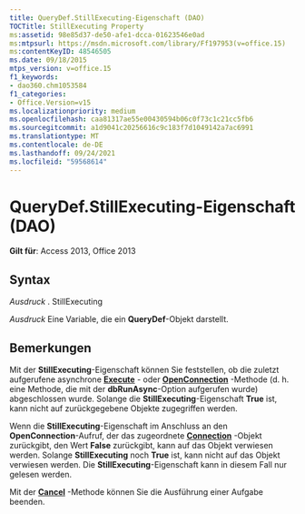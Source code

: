 ```yaml
---
title: QueryDef.StillExecuting-Eigenschaft (DAO)
TOCTitle: StillExecuting Property
ms:assetid: 98e85d37-de50-afe1-dcca-01623546e0ad
ms:mtpsurl: https://msdn.microsoft.com/library/Ff197953(v=office.15)
ms:contentKeyID: 48546505
ms.date: 09/18/2015
mtps_version: v=office.15
f1_keywords:
- dao360.chm1053584
f1_categories:
- Office.Version=v15
ms.localizationpriority: medium
ms.openlocfilehash: caa81317ae55e00430594b06c0f73c1c21cc5fb6
ms.sourcegitcommit: a1d9041c20256616c9c183f7d1049142a7ac6991
ms.translationtype: MT
ms.contentlocale: de-DE
ms.lasthandoff: 09/24/2021
ms.locfileid: "59568614"
---
```

# <a name="querydefstillexecuting-property-dao"></a>QueryDef.StillExecuting-Eigenschaft (DAO)


**Gilt für**: Access 2013, Office 2013

## <a name="syntax"></a>Syntax

*Ausdruck* . StillExecuting

*Ausdruck* Eine Variable, die ein **QueryDef**-Objekt darstellt.

## <a name="remarks"></a>Bemerkungen

Mit der **StillExecuting**-Eigenschaft können Sie feststellen, ob die zuletzt aufgerufene asynchrone **[Execute](querydef-execute-method-dao.md)** - oder **[OpenConnection](dbengine-openconnection-method-dao.md)** -Methode (d. h. eine Methode, die mit der **dbRunAsync**-Option aufgerufen wurde) abgeschlossen wurde. Solange die **StillExecuting**-Eigenschaft **True** ist, kann nicht auf zurückgegebene Objekte zugegriffen werden.

Wenn die **StillExecuting**-Eigenschaft im Anschluss an den **OpenConnection**-Aufruf, der das zugeordnete [**Connection**](connection-object-dao.md) -Objekt zurückgibt, den Wert **False** zurückgibt, kann auf das Objekt verwiesen werden. Solange **StillExecuting** noch **True** ist, kann nicht auf das Objekt verwiesen werden. Die **StillExecuting**-Eigenschaft kann in diesem Fall nur gelesen werden.

Mit der **[Cancel](connection-cancel-method-dao.md)** -Methode können Sie die Ausführung einer Aufgabe beenden.

